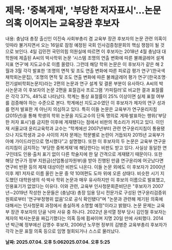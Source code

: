 # **제목: '중복게재', '부당한 저자표시'…논문 의혹 이어지는 교육장관 후보자**

  내용: 충남대 총장 출신인 이진숙 사회부총리 겸 교육부 장관 후보자의 논문 관련 의혹이 잇따라 불거지면서 오는 16일로 잠정 예정된 국회 인사검증청문회의 핵심 쟁점이 될 것으로 보인다.             4일 김민전 국민의힘 의원실에 따르면 이 후보자는 2018년 4월 충남대 대학원에 제출된 A씨의 박사학위 논문 ‘시스템 조명의 연출 변화에 따른 불쾌글레어 설계 지표 연구’에 지도교수로 이름 올렸다. 그런데 해당 학위 논문은 이 후보자가 같은 해 2월과 3월 각각 발표한 ‘조명의 면적 및 조도 연출 변화에 따른 피로감 평가 연구’(한국색채학회논문집), ‘조명의 면적 및 조도 연출 변화에 따른 불쾌글레어 평가 연구’(한국조명·전기설비학회논문지)라는 2편의 논문과 연구 설계 및 결론 부분이 유사하다. A씨의 박사논문과 이 후보자의 논문 2편을 표절검사 프로그램 ‘카피킬러’로 비교한 결과 표절률은 각각 37%, 48%로 나타났다. 학계는 통상 표절률이 25% 이상이면 실제 표절 여부를 검증해야 하는 수준으로 본다.           학계에선 지도교수였던 이 후보자가 제자의 연구 성과를 먼저 발표한 게 아닌지 의심하고 있다. 특히 이들 논문은 교육부가 연구윤리지침(2015년)을 통해 학생의 학위 논문을 지도교수의 단독 명의로 게재·발표하는 행위(‘부당한 저자 표시’)를 금지한 이후에 게재됐다는 점에서 비판의 목소리가 커지고 있다. 이인재 서울교대 윤리교육학과 교수는 “학계에선 2007년부터 관련 연구윤리지침이 통용됐으나 지도학생과 교수 사이의 저자 문제는 학문별로 논란이 거듭되자 2015년 교육부가 아예 가이드라인으로 명시했다”고 설명했다.           또한 이 후보자의 두 논문은 교육부 연구윤리지침이 금지하는 '부당한 중복게재'에 해당한다는 비판도 받고 있다. 사실상 동일한 연구인데도 인용·출처 표기 없이 다른 학술지에 한 달 간격으로 게재됐기 때문이다. 또한 해당 연구가 정부 지원금(산업통상자원부)을 받아 진행된 만큼 연구윤리에 어긋났다면 연구비 반환 등의 제재 대상이란 비판도 나온다.            이들 논문 외에도 이 후보자가 2000년 이후 제1 저자로 이름 올린 논문 중 약 10여편도 도마 위에 오른 상태다. 비슷한 시기 지도했던 대학원생의 석·박사 학위 논문과 매우 유사하지만 이 후보의 이름으로 발표했고, 인용표기가 없었다는 이유다.           이와 관련, 교육부 인사청문회준비단은 "후보자가 2007년∼2019년 작성한 논문들은 (충남대) 총장 임용 당시 전문가로 구성된 연구윤리검증위원회로부터 '연구부정행위 없음'으로 공식 확인됐다"며 "논문과 관련해 제기된 의혹에 대해서는 인사청문회 과정에서 충실하게 소명할 예정"이라고 밝혔다.  논문 문제는 교육부 장관 후보자의 단골 낙마 사유 중 하나다. 2022년 윤석열 정부 당시 김인철 후보자는 제자의 박사논문을 짜깁기했다는 의혹 등에 휩싸이며 지명 20일 만에 사퇴했다. 2014년 박근혜 정부에선 김명수 후보자, 2006년 노무현 정부의 김병준 교육부총리 후보자가 각각 논문 표절 의혹 등으로 임명 철회되거나 스스로 물러났다.

  **날짜: 2025.07.04. 오후 5:062025.07.04. 오후 5:25**
